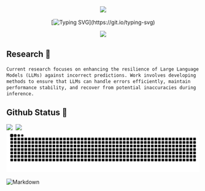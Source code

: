 <div align="center">

<img src="https://images.weserv.nl/?url=raw.githubusercontent.com/kevinyao0901/kevinyao0901/master/png/Doge.webp&h=360&w=360&fit=cover&mask=circle&maxage=7d"/>

</div>

<div align="center">


[![Typing SVG](https://readme-typing-svg.demolab.com?font=Fira+Code&pause=1000&color=2DB136&center=true&repeat=false&width=435&lines=Hi+there+!+I'm+Kevin+!;Welcom+to+my+homepage!)](https://git.io/typing-svg)

<a href="https://github.com/kevinyao0901"><img src="https://media.giphy.com/media/hvRJCLFzcasrR4ia7z/giphy.gif" width="5%"></a>

</div>

## Research 🧐

<!--START_SECTION:research-->

```
Current research focuses on enhancing the resilience of Large Language Models (LLMs) against incorrect predictions. Work involves developing methods to ensure that LLMs can handle errors efficiently, maintain performance stability, and recover from potential inaccuracies during inference.
```

<!--END_SECTION:research-->

## Github Status 🥰

<div style="display: flex; gap: 8px;">
<img src="https://github-readme-stats.vercel.app/api?username=kevinyao0901&count_private=true&show_icons=true&hide_border=true"/>
<img src="https://github-readme-stats.vercel.app/api/top-langs/?username=kevinyao0901&hide_border=true"/>
</div>

<!-- ![3D-Profile](https://raw.githubusercontent.com/kevinyao0901/kevinyao0901/master/profile-3d-contrib/profile-south-season-animate.svg) -->

<picture>
  <source media="(prefers-color-scheme: dark)" srcset="https://raw.githubusercontent.com/Peter-JXL/Peter-JXL/output/github-contribution-grid-snake-dark.svg">
  <source media="(prefers-color-scheme: light)" srcset="https://raw.githubusercontent.com/Peter-JXL/Peter-JXL/output/github-contribution-grid-snake.svg">
  <img alt="github contribution grid snake animation" src="https://raw.githubusercontent.com/Peter-JXL/Peter-JXL/output/github-contribution-grid-snake.svg">
</picture>


 ![Markdown](https://img.shields.io/badge/markdown%20💘-%23000000.svg?style=for-the-badge&logo=markdown&logoColor=white)


